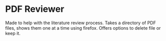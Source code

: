 # PDF Reviewer

Made to help with the literature review process.
Takes a directory of PDF files, shows them one at a time using firefox.
Offers options to delete file or keep it.

